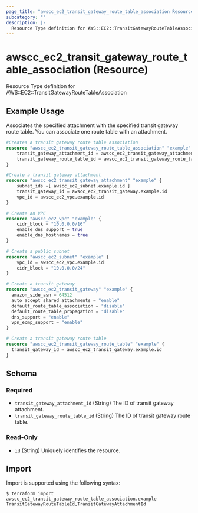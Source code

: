 ```yaml
---
page_title: "awscc_ec2_transit_gateway_route_table_association Resource - terraform-provider-awscc"
subcategory: ""
description: |-
  Resource Type definition for AWS::EC2::TransitGatewayRouteTableAssociation
---
```


# awscc_ec2_transit_gateway_route_table_association (Resource)

Resource Type definition for AWS::EC2::TransitGatewayRouteTableAssociation

## Example Usage
Associates the specified attachment with the specified transit gateway route table. You can associate one route table with an attachment.
```terraform
#Creates a transit gateway route table association
resource "awscc_ec2_transit_gateway_route_table_association" "example" {
    transit_gateway_attachment_id = awscc_ec2_transit_gateway_attachment.example.id
    transit_gateway_route_table_id = awscc_ec2_transit_gateway_route_table.example.id
}

#Create a transit gateway attachment
resource "awscc_ec2_transit_gateway_attachment" "example" {
    subnet_ids =[ awscc_ec2_subnet.example.id ]
    transit_gateway_id = awscc_ec2_transit_gateway.example.id
    vpc_id = awscc_ec2_vpc.example.id
}   

# Create an VPC
resource "awscc_ec2_vpc" "example" {
    cidr_block = "10.0.0.0/16"
    enable_dns_support = true
    enable_dns_hostnames = true 
}

# Create a public subnet 
resource "awscc_ec2_subnet" "example" {
    vpc_id = awscc_ec2_vpc.example.id
    cidr_block = "10.0.0.0/24"
}

# Create a transit gateway
resource "awscc_ec2_transit_gateway" "example" {
  amazon_side_asn = 64512
  auto_accept_shared_attachments = "enable"
  default_route_table_association = "disable"
  default_route_table_propagation = "disable"
  dns_support = "enable"
  vpn_ecmp_support = "enable"
}

# Create a transit gateway route table
resource "awscc_ec2_transit_gateway_route_table" "example" {
  transit_gateway_id = awscc_ec2_transit_gateway.example.id
}
```


<!-- schema generated by tfplugindocs -->
## Schema

### Required

- `transit_gateway_attachment_id` (String) The ID of transit gateway attachment.
- `transit_gateway_route_table_id` (String) The ID of transit gateway route table.

### Read-Only

- `id` (String) Uniquely identifies the resource.

## Import

Import is supported using the following syntax:

```shell
$ terraform import awscc_ec2_transit_gateway_route_table_association.example TransitGatewayRouteTableId,TransitGatewayAttachmentId
```